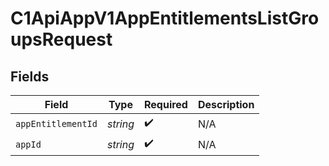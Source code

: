 # C1ApiAppV1AppEntitlementsListGroupsRequest


## Fields

| Field              | Type               | Required           | Description        |
| ------------------ | ------------------ | ------------------ | ------------------ |
| `appEntitlementId` | *string*           | :heavy_check_mark: | N/A                |
| `appId`            | *string*           | :heavy_check_mark: | N/A                |